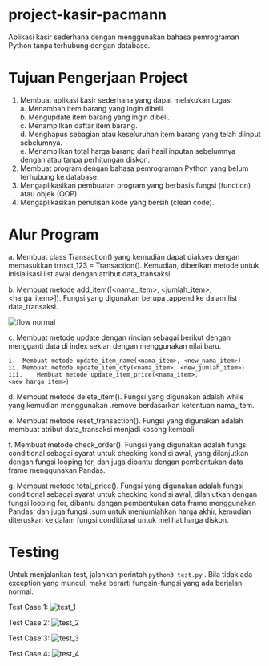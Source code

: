 # project-kasir-pacmann

Aplikasi kasir sederhana dengan menggunakan bahasa pemrograman Python tanpa terhubung dengan database.

# Tujuan Pengerjaan Project
1. Membuat aplikasi kasir sederhana yang dapat melakukan tugas:  
  a. Menambah item barang yang ingin dibeli.  
  b. Mengupdate item barang yang ingin dibeli.  
  c. Menampilkan daftar item barang.  
  d. Menghapus sebagian atau keseluruhan item barang yang telah diinput sebelumnya.  
  e. Menampilkan total harga barang dari hasil inputan sebelumnya dengan atau tanpa perhitungan diskon.  
2. Membuat program dengan bahasa pemrograman Python yang belum terhubung ke database.  
3. Mengaplikasikan pembuatan program yang berbasis fungsi (function) atau objek (OOP).
4. Mengaplikasikan penulisan kode yang bersih (clean code).

# Alur Program
a.	Membuat class Transaction() yang kemudian dapat diakses dengan memasukkan trnsct_123 = Transaction(). Kemudian, diberikan metode untuk inisialisasi list awal dengan atribut data_transaksi.  

b.	Membuat metode add_item([<nama_item>, <jumlah_item>, <harga_item>]). Fungsi yang digunakan berupa .append ke dalam list data_transaksi.  

![flow normal](https://user-images.githubusercontent.com/45326615/218318706-1a8751f7-bd10-4d59-b6c7-66c719a41c33.jpg)

c.	Membuat metode update dengan rincian sebagai berikut dengan mengganti data di index sekian dengan menggunakan nilai baru.  

    i.	Membuat metode update_item_name(<nama_item>, <new_nama_item>)  
    ii.	Membuat metode update_item_qty(<nama_item>, <new_jumlah_item>)  
    iii.	Membuat metode update_item_price(<nama_item>, <new_harga_item>)

d.	Membuat metode delete_item(<nama item>). Fungsi yang digunakan adalah while yang kemudian menggunakan .remove berdasarkan ketentuan nama_item.  

e.	Membuat metode reset_transaction(). Fungsi yang digunakan adalah membuat atribut data_transaksi menjadi kosong kembali.  

 f.	Membuat metode check_order(). Fungsi yang digunakan adalah fungsi conditional sebagai syarat untuk checking kondisi awal, yang dilanjutkan dengan fungsi looping for, dan juga dibantu dengan pembentukan data frame menggunakan Pandas.  

 g.	Membuat metode total_price(). Fungsi yang digunakan adalah fungsi conditional sebagai syarat untuk checking kondisi awal, dilanjutkan dengan fungsi looping for, dibantu dengan pembentukan data frame menggunakan Pandas, dan juga fungsi .sum untuk menjumlahkan harga akhir, kemudian diteruskan ke dalam fungsi conditional untuk melihat harga diskon.  
 
# Testing
Untuk menjalankan test, jalankan perintah `python3 test.py` . Bila tidak ada exception yang muncul, maka berarti fungsin-fungsi yang ada berjalan normal.  
  
  Test Case 1:
  ![test_1](https://user-images.githubusercontent.com/45326615/218318378-49ae38af-8e68-475d-b4f2-c7bd668e61f9.png)
  
  Test Case 2:
  ![test_2](https://user-images.githubusercontent.com/45326615/218318412-ba8d7c0b-4de6-4460-8e09-e27d2ba85a9d.png)
  
  Test Case 3:
  ![test_3](https://user-images.githubusercontent.com/45326615/218318430-b7dc1bd6-1359-4e01-b403-8a74fdf5afc2.png)
  
  Test Case 4:
  ![test_4](https://user-images.githubusercontent.com/45326615/218318439-b37a54c3-e204-407b-98a8-8e5348d0cef3.png)


  
